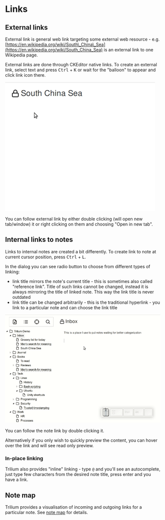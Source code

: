 # Links
## External links

External link is general web link targeting some external web resource - e.g. [https://en.wikipedia.org/wiki/South\_China\_Sea](https://en.wikipedia.org/wiki/South_China_Sea) is an external link to one Wikipedia page.

External links are done through CKEditor native links. To create an external link, select text and press <kbd>Ctrl</kbd> + <kbd>K</kbd> or wait for the "balloon" to appear and click link icon there.

![](Links_create-external-link.gif)

You can follow external link by either double clicking (will open new tab/window) it or right clicking on them and choosing "Open in new tab".

## Internal links to notes

Links to internal notes are created a bit differently. To create link to note at current cursor position, press <kbd>Ctrl</kbd> + <kbd>L</kbd>.

In the dialog you can see radio button to choose from different types of linking:

*   link title mirrors the note's current title - this is sometimes also called "reference link". Title of such links cannot be changed, instead it is always mirroring the title of linked note. This way the link title is never outdated
*   link title can be changed arbitrarily - this is the traditional hyperlink - you link to a particular note and can choose the link title

![](Links_create-link-to-note.gif)

You can follow the note link by double clicking it.

Alternatively if you only wish to quickly preview the content, you can hover over the link and will see read only preview.

### In-place linking

Trilium also provides "inline" linking - type `@` and you'll see an autocomplete, just type few characters from the desired note title, press enter and you have a link.

## Note map

Trilium provides a visualisation of incoming and outgoing links for a particular note. See [note map](../../Advanced%20Usage/Note%20Map%20\(Link%20map%2C%20Tree%20map\).md) for details.